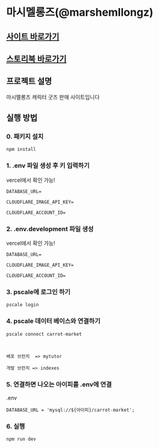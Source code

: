 # 마시멜롱즈(@marshemllongz)

## <a href="">사이트 바로가기</a>

## <a href="">스토리북 바로가기</a>

## 프로젝트 설명

마시멜롱즈 캐릭터 굿즈 판매 사이트입니다

## 실행 방법

### 0. 패키지 설치

```
npm install
```

### 1. .env 파일 생성 후 키 입력하기

vercel에서 확인 가능!

```
DATABASE_URL=

CLOUDFLARE_IMAGE_API_KEY=

CLOUDFLARE_ACCOUNT_ID=
```

### 2. .env.development 파일 생성

vercel에서 확인 가능!

```
DATABASE_URL=

CLOUDFLARE_IMAGE_API_KEY=

CLOUDFLARE_ACCOUNT_ID=
```

### 3. pscale에 로그인 하기

```
pscale login
```

### 4. pscale 데이터 베이스와 연결하기

```
pscale connect carrot-market



배포 브런치  => mytutor

개발 브런치 => indexes
```

### 5. 연결하면 나오는 아이피를 .env에 연결

.env

```
DATABASE_URL = 'mysql://${아이피}/carrot-market';
```

### 6. 실행

```
npm run dev
```
